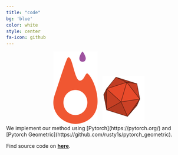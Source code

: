 ```yaml
---
title: "code"
bg: 'blue'
color: white
style: center
fa-icon: github
---
```

<div style="text-align: center">
<img src="./assets/pytorch.png" alt="pytorch" style="margin-right: 10px"/>
<img src="./assets/pygeometric.png" alt="pygeometric"/>
</div>
We implement our method using [Pytorch](https://pytorch.org/) and [Pytorch Geometric](https://github.com/rusty1s/pytorch_geometric). 

Find source code on **[here](https://github.com/imatge-upc/munegc)**.
